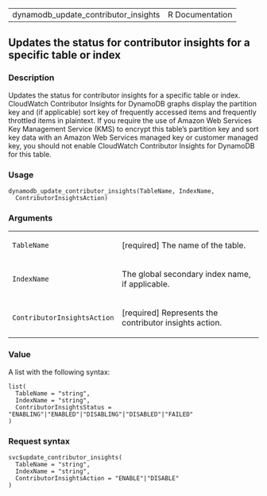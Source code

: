 <table style="width: 100%;">
<tbody>
<tr class="odd">
<td>dynamodb_update_contributor_insights</td>
<td style="text-align: right;">R Documentation</td>
</tr>
</tbody>
</table>

## Updates the status for contributor insights for a specific table or index

### Description

Updates the status for contributor insights for a specific table or
index. CloudWatch Contributor Insights for DynamoDB graphs display the
partition key and (if applicable) sort key of frequently accessed items
and frequently throttled items in plaintext. If you require the use of
Amazon Web Services Key Management Service (KMS) to encrypt this table’s
partition key and sort key data with an Amazon Web Services managed key
or customer managed key, you should not enable CloudWatch Contributor
Insights for DynamoDB for this table.

### Usage

    dynamodb_update_contributor_insights(TableName, IndexName,
      ContributorInsightsAction)

### Arguments

<table>
<colgroup>
<col style="width: 35%" />
<col style="width: 65%" />
</colgroup>
<tbody>
<tr class="odd">
<td><code
id="dynamodb_update_contributor_insights_:_TableName">TableName</code></td>
<td><p>[required] The name of the table.</p></td>
</tr>
<tr class="even">
<td><code
id="dynamodb_update_contributor_insights_:_IndexName">IndexName</code></td>
<td><p>The global secondary index name, if applicable.</p></td>
</tr>
<tr class="odd">
<td><code
id="dynamodb_update_contributor_insights_:_ContributorInsightsAction">ContributorInsightsAction</code></td>
<td><p>[required] Represents the contributor insights action.</p></td>
</tr>
</tbody>
</table>

### Value

A list with the following syntax:

    list(
      TableName = "string",
      IndexName = "string",
      ContributorInsightsStatus = "ENABLING"|"ENABLED"|"DISABLING"|"DISABLED"|"FAILED"
    )

### Request syntax

    svc$update_contributor_insights(
      TableName = "string",
      IndexName = "string",
      ContributorInsightsAction = "ENABLE"|"DISABLE"
    )
